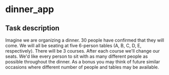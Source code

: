 # dinner_app

## Task description
Imagine we are organizing a dinner. 30 people have confirmed that they will come. We will all be seating at five 6-person tables (A, B, C, D, E, respectively). There will be 3 courses. After each course we'll change our seats. We'd like every person to sit with as many different people as possible throughout the dinner. As a bonus you may think of future similar occasions where different number of people and tables may be available.
